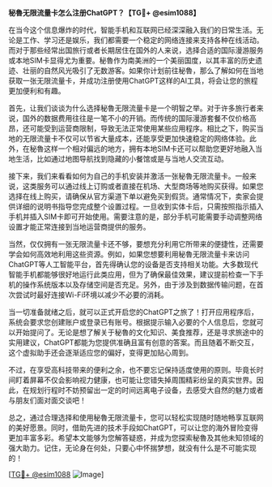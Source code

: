 **秘魯无限流量卡怎么注册ChatGPT？【TG💪+ @esim1088】**

在当今这个信息爆炸的时代，智能手机和互联网已经深深融入我们的日常生活。无论是工作、学习还是娱乐，我们都需要一个稳定的网络连接来支持各种在线活动。而对于那些经常出国旅行或者长期居住在国外的人来说，选择合适的国际漫游服务或本地SIM卡显得尤为重要。秘魯作为南美洲的一个美丽国度，以其丰富的历史遗迹、壮丽的自然风光吸引了无数游客。如果你计划前往秘魯，那么了解如何在当地获取一张无限流量卡，并成功注册使用ChatGPT这样的AI工具，将会让您的旅程更加便利和有趣。

首先，让我们谈谈为什么选择秘魯无限流量卡是一个明智之举。对于许多旅行者来说，国外的数据费用往往是一笔不小的开销。而传统的国际漫游套餐不仅价格高昂，还可能受到运营商限制，导致无法正常使用某些应用程序。相比之下，购买当地的无限流量卡不仅可以节省大量成本，还能享受更加快速稳定的网络体验。此外，在秘魯这样一个相对偏远的地方，拥有本地SIM卡还可以帮助您更好地融入当地生活，比如通过地图导航找到隐藏的小餐馆或是与当地人交流互动。

接下来，我们来看看如何为自己的手机安装并激活一张秘魯无限流量卡。一般来说，这类服务可以通过线上订购或者直接在机场、大型商场等地购买获得。如果您选择在线上购买，请确保从官方渠道下单以避免买到假货。通常情况下，卖家会提供详细的说明书指导您完成整个设置过程。一旦收到实体卡后，只需按照指示插入手机并插入SIM卡即可开始使用。需要注意的是，部分手机可能需要手动调整网络设置才能正常连接到当地运营商提供的服务。

当然，仅仅拥有一张无限流量卡还不够，要想充分利用它所带来的便捷性，还需要学会如何高效地利用这些资源。例如，如果您想要利用秘魯无限流量卡来访问ChatGPT等人工智能平台，首先得确认您的设备是否支持相关功能。大多数现代智能手机都能够很好地运行此类应用，但为了确保最佳效果，建议提前检查一下手机的操作系统版本以及存储空间是否充足。另外，由于涉及到数据传输问题，在首次尝试时最好连接Wi-Fi环境以减少不必要的消耗。

当一切准备就绪之后，就可以正式开启您的ChatGPT之旅了！打开应用程序后，系统会要求您创建账户或登录已有账号。根据提示输入必要的个人信息后，您就可以开始提问了。无论是想了解关于秘魯的文化知识、美食推荐，还是寻求旅途中的实用建议，ChatGPT都能为您提供准确且富有创意的答案。而且随着不断交互，这个虚拟助手还会逐渐适应您的偏好，变得更加贴心周到。

不过，在享受高科技带来的便利之余，也不要忘记保持适度使用的原则。毕竟长时间盯着屏幕不仅会影响视力健康，也可能让您错失掉周围精彩纷呈的真实世界。因此，在规划行程时不妨预留出一定的时间远离电子设备，去感受大自然的魅力或者与朋友们面对面交谈吧！

总之，通过合理选择和使用秘魯无限流量卡，您可以轻松实现随时随地畅享互联网的美好愿景。同时，借助先进的技术手段如ChatGPT，可以让您的海外冒险变得更加丰富多彩。希望本文能够为您解答疑惑，并成为您探索秘魯及其他未知领域的强大助力。记住，无论身在何处，只要心中怀揣梦想，就没有什么是不可能实现的！

[[TG💪+ @esim1088](https://t.me/s/esim1088) ![Image](https://i.postimg.cc/4NQfJmqS/Snipaste-2025-05-13-00-14-12.png)]